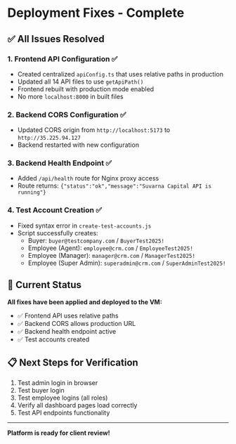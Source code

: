 # Deployment Fixes - Complete

## ✅ All Issues Resolved

### 1. Frontend API Configuration ✅
- Created centralized `apiConfig.ts` that uses relative paths in production
- Updated all 14 API files to use `getApiPath()`
- Frontend rebuilt with production mode enabled
- No more `localhost:8000` in built files

### 2. Backend CORS Configuration ✅
- Updated CORS origin from `http://localhost:5173` to `http://35.225.94.127`
- Backend restarted with new configuration

### 3. Backend Health Endpoint ✅
- Added `/api/health` route for Nginx proxy access
- Route returns: `{"status":"ok","message":"Suvarna Capital API is running"}`

### 4. Test Account Creation ✅
- Fixed syntax error in `create-test-accounts.js`
- Script successfully creates:
  - Buyer: `buyer@testcompany.com` / `BuyerTest2025!`
  - Employee (Agent): `employee@crm.com` / `EmployeeTest2025!`
  - Employee (Manager): `manager@crm.com` / `ManagerTest2025!`
  - Employee (Super Admin): `superadmin@crm.com` / `SuperAdminTest2025!`

## 🎯 Current Status

**All fixes have been applied and deployed to the VM:**
- ✅ Frontend API uses relative paths
- ✅ Backend CORS allows production URL
- ✅ Backend health endpoint active
- ✅ Test accounts created

## 📋 Next Steps for Verification

1. Test admin login in browser
2. Test buyer login
3. Test employee logins (all roles)
4. Verify all dashboard pages load correctly
5. Test API endpoints functionality

---

**Platform is ready for client review!**


